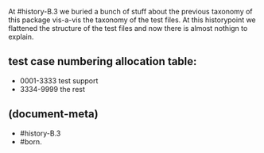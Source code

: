 At #history-B.3 we buried a bunch of stuff about the previous taxonomy
of this package vis-a-vis the taxonomy of the test files. At this historypoint
we flattened the structure of the test files and now there is almost nothign
to explain.



## test case numbering allocation table:

  - 0001-3333  test support
  - 3334-9999  the rest



## (document-meta)

  - #history-B.3
  - #born.
